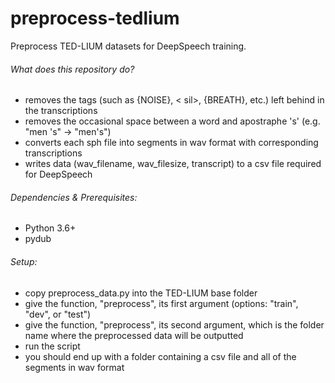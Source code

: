 # preprocess-tedlium
Preprocess TED-LIUM datasets for DeepSpeech training.

###### What does this repository do?
  - removes the tags (such as {NOISE}, < sil>, {BREATH}, etc.) left behind in the transcriptions
  - removes the occasional space between a word and apostraphe 's' (e.g. "men 's" -> "men's")
  - converts each sph file into segments in wav format with corresponding transcriptions
  - writes data (wav_filename, wav_filesize, transcript) to a csv file required for DeepSpeech 
  
  
###### Dependencies & Prerequisites:
  - Python 3.6+
  - pydub  
    

###### Setup:
   - copy preprocess_data.py into the TED-LIUM base folder
   - give the function, "preprocess", its first argument (options: "train", "dev", or "test")
   - give the function, "preprocess", its second argument, which is the folder name where the preprocessed data will be outputted
   - run the script
   - you should end up with a folder containing a csv file and all of the segments in wav format
